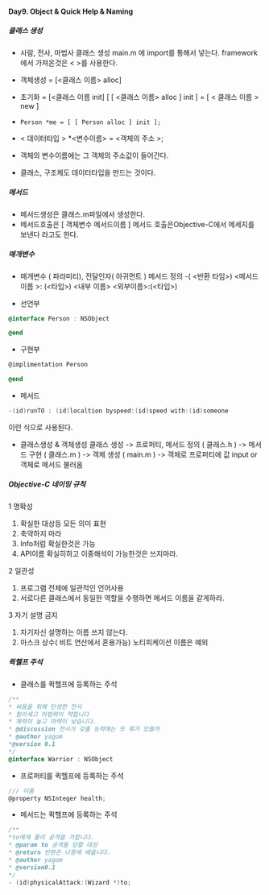 #### **Day9. Object & Quick Help & Naming**

##### 클래스 생성

- 사람, 전사, 마법사 클래스 생성
main.m 에 import를 통해서 넣는다.
framework에서 가져온것은 < >를 사용한다.
- 객체생성 = [<클래스 이름> alloc]

- 초기화 = [<클래스 이름 init]
[ [ <클래스 이름> alloc ] init ]     =     [ < 클래스 이름 > new ]

- ```Person *me = [ [ Person alloc ] init ];```

- < 데이터타입 > *<변수이름> = <객체의 주소 >;
- 객체의 변수이름에는 그 객체의 주소값이 들어간다.

- 클래스, 구조체도 데이터타입을 만드는 것이다.

##### 메서드

- 메서드생성은 클래스.m파일에서 생성한다.
- 메서드호출은 [  객체변수 메서드이름 ]
메서드 호출은Objective-C에서 메세지를 보낸다 라고도 한다.

##### 매개변수

- 매개변수 ( 파라미티), 전달인자( 아귀먼트 )
메서드 정의
-( <반환 타임>) <메서드 이름 >: (<타입>) <내부 이름>
<외부이름>:(<타입>)

- 선언부
``` objective-c
@interface Person : NSObject

@end
```

- 구현부
``` objective-c
@implimentation Person

@end
```
- 메서드
``` objective-c
-(id)runTO : (id)localtion byspeed:(id)speed with:(id)someone
```
이런 식으로 사용된다.

- 클래스생성 & 객체생성
클래스 생성 -> 
프로퍼티, 메서드 정의 ( 클래스.h ) -> 
메서드 구현 ( 클래스.m ) -> 
객체 생성 ( main.m ) ->
객체로 프로퍼티에 값 input or 객체로 메서드 불러옴

##### Objective-C 네이밍 규칙

1  명확성
1) 확실한 대상등 모든 의미 표현
2) 축약하지 마라
3) Info처럼 확실한것은 가능
4) API이름 확실히하고 이중해석이 가능한것은 쓰지마라.

2 일관성
1) 프로그램 전체에 일관적인 언어사용
2) 서로다른 클래스에서 동일한 역할을 수행하면 메서드 이름을 같게하라.

3 자기 설명 금지
1) 자기자신 설명하는 이름 쓰지 않는다.
2) 마스크 상수( 비트 연산에서 혼용가능) 노티피케이션 이름은 예외

##### 퀵헬프 주석

- 클래스를 퀵헬프에 등록하는 주석
``` objective-c
/**
* 싸움을 위해 탄생한 전사
* 힘이세고 마법력이 약합니다
* 체력이 높고 마력이 낮습니다.
* @discussion 전사가 갖출 능력에는 또 뭐가 있을까
* @author yagom
*@version 0.1
*/
@interface Warrior : NSObject
```

- 프로퍼티를 퀵헬프에 등록하는 주석
``` objective-c
/// 이름
@property NSInteger health;
```

- 메서드는 퀵헬프에 등록하는 주석
``` objective-c
/**
*to에게 물리 공격을 가합니다.
* @param to 공격을 당할 대상
* @return 반환은 나중에 배웁니다.
* @author yagom
* @version0.1
*/
- (id)physicalAttack:(Wizard *)to;
```
